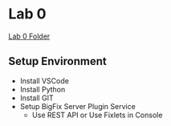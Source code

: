 # Lab 0

[Lab 0 Folder](../Lab_0/)

## Setup Environment

- Install VSCode
- Install Python
- Install GIT
- Setup BigFix Server Plugin Service
  - Use REST API or Use Fixlets in Console
